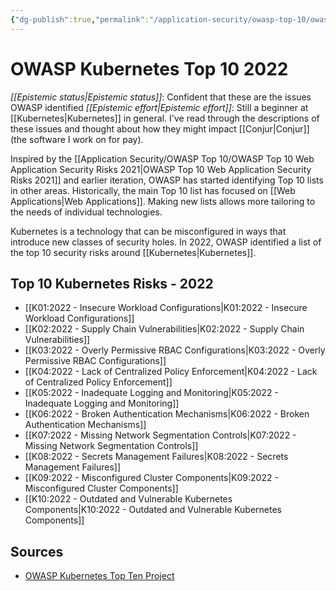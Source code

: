 ```yaml
---
{"dg-publish":true,"permalink":"/application-security/owasp-top-10/owasp-kubernetes-top-10-2022/","created":"2023-04-05T17:29:06.991-05:00","updated":"2023-04-05T17:49:00.766-05:00"}
---
```



# OWASP Kubernetes Top 10 2022

_[[Epistemic status\|Epistemic status]]_: Confident that these are the issues OWASP identified
_[[Epistemic effort\|Epistemic effort]]_: Still a beginner at [[Kubernetes\|Kubernetes]] in general. I've read through the descriptions of these issues and thought about how they might impact [[Conjur\|Conjur]] (the software I work on for pay).

Inspired by the [[Application Security/OWASP Top 10/OWASP Top 10 Web Application Security Risks 2021\|OWASP Top 10 Web Application Security Risks 2021]] and earlier iteration, OWASP has started identifying Top 10 lists in other areas. Historically, the main Top 10 list has focused on [[Web Applications\|Web Applications]]. Making new lists allows more tailoring to the needs of individual technologies.

Kubernetes is a technology that can be misconfigured in ways that introduce new classes of security holes. In 2022, OWASP identified a list of the top 10 security risks around [[Kubernetes\|Kubernetes]].

## Top 10 Kubernetes Risks - 2022
- [[K01:2022 - Insecure Workload Configurations\|K01:2022 - Insecure Workload Configurations]]
- [[K02:2022 - Supply Chain Vulnerabilities\|K02:2022 - Supply Chain Vulnerabilities]]
- [[K03:2022 - Overly Permissive RBAC Configurations\|K03:2022 - Overly Permissive RBAC Configurations]]
- [[K04:2022 - Lack of Centralized Policy Enforcement\|K04:2022 - Lack of Centralized Policy Enforcement]]
- [[K05:2022 - Inadequate Logging and Monitoring\|K05:2022 - Inadequate Logging and Monitoring]]
- [[K06:2022 - Broken Authentication Mechanisms\|K06:2022 - Broken Authentication Mechanisms]]
- [[K07:2022 - Missing Network Segmentation Controls\|K07:2022 - Missing Network Segmentation Controls]]
- [[K08:2022 - Secrets Management Failures\|K08:2022 - Secrets Management Failures]]
- [[K09:2022 - Misconfigured Cluster Components\|K09:2022 - Misconfigured Cluster Components]]
- [[K10:2022 - Outdated and Vulnerable Kubernetes Components\|K10:2022 - Outdated and Vulnerable Kubernetes Components]]

## Sources
- [OWASP Kubernetes Top Ten Project](https://owasp.org/www-project-kubernetes-top-ten/)